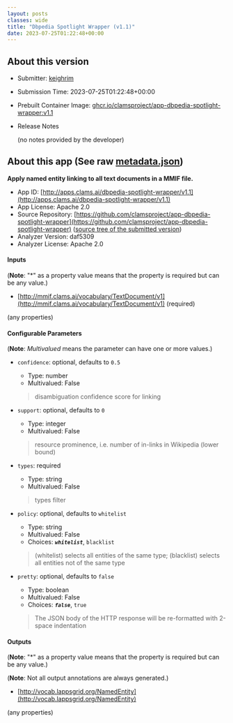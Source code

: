```yaml
---
layout: posts
classes: wide
title: "Dbpedia Spotlight Wrapper (v1.1)"
date: 2023-07-25T01:22:48+00:00
---
```

## About this version

- Submitter: [keighrim](https://github.com/keighrim)
- Submission Time: 2023-07-25T01:22:48+00:00
- Prebuilt Container Image: [ghcr.io/clamsproject/app-dbpedia-spotlight-wrapper:v1.1](https://github.com/clamsproject/app-dbpedia-spotlight-wrapper/pkgs/container/app-dbpedia-spotlight-wrapper/v1.1)
- Release Notes

    (no notes provided by the developer)

## About this app (See raw [metadata.json](metadata.json))

**Apply named entity linking to all text documents in a MMIF file.**

- App ID: [http://apps.clams.ai/dbpedia-spotlight-wrapper/v1.1](http://apps.clams.ai/dbpedia-spotlight-wrapper/v1.1)
- App License: Apache 2.0
- Source Repository: [https://github.com/clamsproject/app-dbpedia-spotlight-wrapper](https://github.com/clamsproject/app-dbpedia-spotlight-wrapper) ([source tree of the submitted version](https://github.com/clamsproject/app-dbpedia-spotlight-wrapper/tree/v1.1))
- Analyzer Version: daf5309
- Analyzer License: Apache 2.0


#### Inputs
(**Note**: "*" as a property value means that the property is required but can be any value.)

- [http://mmif.clams.ai/vocabulary/TextDocument/v1](http://mmif.clams.ai/vocabulary/TextDocument/v1) (required)

 (any properties)



#### Configurable Parameters
(**Note**: _Multivalued_ means the parameter can have one or more values.)

- `confidence`: optional, defaults to `0.5`

    - Type: number
    - Multivalued: False


    > disambiguation confidence score for linking
- `support`: optional, defaults to `0`

    - Type: integer
    - Multivalued: False


    > resource prominence, i.e. number of in-links in Wikipedia (lower bound)
- `types`: required

    - Type: string
    - Multivalued: False


    > types filter
- `policy`: optional, defaults to `whitelist`

    - Type: string
    - Multivalued: False
    - Choices: **_`whitelist`_**, `blacklist`


    > (whitelist) selects all entities of the same type; (blacklist) selects all entities not of the same type
- `pretty`: optional, defaults to `false`

    - Type: boolean
    - Multivalued: False
    - Choices: **_`false`_**, `true`


    > The JSON body of the HTTP response will be re-formatted with 2-space indentation


#### Outputs
(**Note**: "*" as a property value means that the property is required but can be any value.)

(**Note**: Not all output annotations are always generated.)

- [http://vocab.lappsgrid.org/NamedEntity](http://vocab.lappsgrid.org/NamedEntity)

 (any properties)

